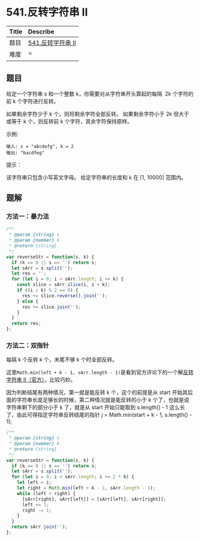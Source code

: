 # 541.反转字符串 II

| Title | Describe                                                                 |
| :---- | :----------------------------------------------------------------------- |
| 题目  | [541.反转字符串 II](https://leetcode-cn.com/problems/reverse-string-ii/) |
| 难度  | ⭐                                                                       |

## 题目

给定一个字符串 s 和一个整数 k，你需要对从字符串开头算起的每隔  2k 个字符的前 k 个字符进行反转。

如果剩余字符少于 k 个，则将剩余字符全部反转。
如果剩余字符小于 2k 但大于或等于 k 个，则反转前 k 个字符，其余字符保持原样。

示例:

```
输入: s = "abcdefg", k = 2
输出: "bacdfeg"
```

提示：

该字符串只包含小写英文字母。
给定字符串的长度和 k 在 [1, 10000] 范围内。

## 题解

### 方法一：暴力法

```javascript
/**
 * @param {string} s
 * @param {number} k
 * @return {string}
 */
var reverseStr = function(s, k) {
  if (k == 0 || s == '') return s;
  let sArr = s.split('');
  let res = '';
  for (let i = 0; i < sArr.length; i += k) {
    const slice = sArr.slice(i, i + k);
    if ((i / k) % 2 == 0) {
      res += slice.reverse().join('');
    } else {
      res += slice.join('');
    }
  }
  return res;
};
```

### 方法二：双指针

每隔 k 个反转 k 个，末尾不够 k 个时全部反转。

这里`Math.min(left + k - 1, sArr.length - 1)`是看到官方评论下的一个解[反转字符串 II（官方）](https://leetcode-cn.com/problems/reverse-string-ii/solution/fan-zhuan-zi-fu-chuan-ii-by-leetcode/)，比较巧妙。

因为判断结尾有两种情况，第一就是能反转 k 个，这个的前提是从 start 开始其后面的字符串长度足够长的时候，第二种情况就是能反转的小于 k 个了，也就是说字符串剩下的部分小于 k 了，就是从 start 开始只能取到 s.length() - 1 这么长了，由此可得指定字符串反转结尾的指针 j = Math.min(start + k - 1, s.length() - 1);

```javascript
/**
 * @param {string} s
 * @param {number} k
 * @return {string}
 */
var reverseStr = function(s, k) {
  if (k == 0 || s == '') return s;
  let sArr = s.split('');
  for (let i = 0; i < sArr.length; i += 2 * k) {
    let left = i;
    let right = Math.min(left + k - 1, sArr.length - 1);
    while (left < right) {
      [sArr[right], sArr[left]] = [sArr[left], sArr[right]];
      left += 1;
      right -= 1;
    }
  }
  return sArr.join('');
};
```
